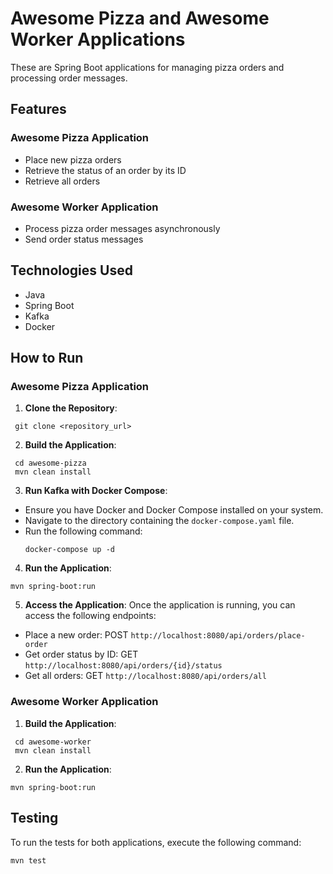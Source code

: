 # Awesome Pizza and Awesome Worker Applications

These are Spring Boot applications for managing pizza orders and processing order messages.

## Features

### Awesome Pizza Application

- Place new pizza orders
- Retrieve the status of an order by its ID
- Retrieve all orders

### Awesome Worker Application

- Process pizza order messages asynchronously
- Send order status messages

## Technologies Used

- Java
- Spring Boot
- Kafka
- Docker

## How to Run

### Awesome Pizza Application

1. **Clone the Repository**:

```
 git clone <repository_url>
```

2. **Build the Application**:

```
 cd awesome-pizza
 mvn clean install
```

3. **Run Kafka with Docker Compose**:

- Ensure you have Docker and Docker Compose installed on your system.
- Navigate to the directory containing the `docker-compose.yaml` file.
- Run the following command:
  ```
  docker-compose up -d
  ```

4. **Run the Application**:

```
mvn spring-boot:run
```

5. **Access the Application**:
   Once the application is running, you can access the following endpoints:

- Place a new order: POST `http://localhost:8080/api/orders/place-order`
- Get order status by ID: GET `http://localhost:8080/api/orders/{id}/status`
- Get all orders: GET `http://localhost:8080/api/orders/all`

### Awesome Worker Application

1. **Build the Application**:

```
 cd awesome-worker
 mvn clean install
```

2. **Run the Application**:

```
mvn spring-boot:run
```

## Testing

To run the tests for both applications, execute the following command:

```
mvn test
```
